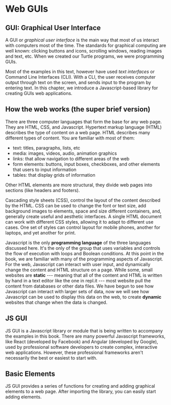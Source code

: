 Web GUIs
========

GUI: Graphical User Interface
-----------------------------

A GUI or _graphical user interface_ is the main way that most of us
interact with computers most of the time. The standards for graphical
computing are well known: clicking buttons and icons, scrolling windows,
reading images and text, etc. When we created our Turtle programs, we
were programming GUIs.

Most of the examples in this text, however have used _text interfaces_
or Command Line Interfaces (CLI). With a CLI, the user receives computer
output through text on the screen, and sends input to the program by
entering text. In this chapter, we introduce a Javascript-based library
for creating GUIs web applications.

How the web works (the super brief version)
-------------------------------------------

There are three computer languages that form the base for any web page.
They are HTML, CSS, and Javascript. Hypertext markup language (HTML)
describes the type of content on a web page. HTML describes many different types of content. You are familiar with most of them:
- text: titles, paragraphs, lists, etc
- media: images, videos, audio, animation graphics
- links: that allow navigation to different areas of the web
- form elements: buttons, input boxes, checkboxes, and other elements that users to input information
- tables: that display grids of information

Other HTML elements are more structural, they divide web pages into sections (like headers and footers).

Cascading style sheets (CSS), control the layout of the content described by the
HTML. CSS can be used to change the font or text size, add background images to
elements, space and size different containers, and, generally create useful and
aesthetic interfaces. A single HTML document can work with different CSS styles,
allowing it to adapt to different use cases. One set of styles can control
layout for mobile phones, another for laptops, and yet another for print.

Javascript is the only **programming language** of the three languages discussed
here. It's the only of the group that uses variables and controls the flow of
execution with loops and Boolean conditions. At this point in the book, we are
familiar with many of the programming aspects of Javascript. For the web,
Javascript can interact with user input, and dynamically change the content and
HTML structure on a page. While some, small websites are **static** --- meaning
that all of the content and HTML is written by hand in a text editor like the
one in repl.it --- most website pull the content from databases or other data
files. We have begun to see how Javascript can interact with larger sets of
data, now we will see how Javascript can be used to display this data on the
web, to create **dynamic** websites that change when the data is changed.

JS GUI
------

JS GUI is a Javascript library or module that is being written to accompany
the examples in this book. There are many powerful Javascript frameworks,
like React (developed by Facebook) and Angular (developed by Google), used
by professional software developers to create complex, interactive web
applications. However, these professional frameworks aren't necessarily
the best or easiest to start with.

Basic Elements
--------------

JS GUI provides a series of functions for creating and adding
graphical elements to a web page. After importing the library,
you can easily start adding elements.

